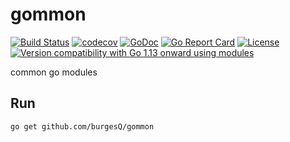 # gommon

[![Build Status](https://github.com/burgesQ/gommon/workflows/GoTest/badge.svg)](https://github.com/burgesQ/gommon/actions?query=workflow%3AGoTest)
[![codecov](https://codecov.io/gh/burgesQ/gommon/branch/master/graph/badge.svg)](https://codecov.io/gh/burgesQ/gommon)
[![GoDoc](http://img.shields.io/badge/go-documentation-blue.svg?style=flat-square)](http://godoc.org/github.com/burgesQ/gommon)
[![Go Report Card](https://goreportcard.com/badge/github.com/burgesQ/gommon?style=flat-square)](https://goreportcard.com/report/github.com/burgesQ/gommon)
[![License](http://img.shields.io/badge/license-mit-blue.svg?style=flat-square)](https://raw.githubusercontent.com/burgesQ/gommon/master/LICENSE)
[![Version compatibility with Go 1.13 onward using modules](https://img.shields.io/badge/compatible%20with-go1.13+-5272b4.svg)](https://github.com/burgesQ/gommon#run)

common go modules

## Run

`go get github.com/burgesQ/gommon`
